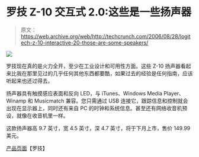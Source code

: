 # 罗技 Z-10 交互式 2.0:这些是一些扬声器

> 原文：<https://web.archive.org/web/http://techcrunch.com/2006/08/28/logitech-z-10-interactive-20-those-are-some-speakers/>

![](img/77f09aaa15904b0391bbd4f29efc0418.png)

罗技现在真的是火力全开，至少在工业设计和可用性方面。这些 Z-10 扬声器看起来比我在那里见过的几乎任何其他东西都要酷，如果过去的经验是任何指南，应该听起来也还过得去。

扬声器具有触摸感应表面和反向 LED，与 iTunes、Windows Media Player、Winamp 和 Musicmatch 兼容。您只需通过 USB 连接它，跟踪信息和控制就会出现在显示器上，同时还有来自 PC 的时钟和系统信息。甚至还有网络收音机预设，就像在收音机里一样。

这款扬声器高 9.7 英寸，宽 4.5 英寸，深 4.7 英寸，将于下月上市，售价 149.99 美元。

[产品页面](https://web.archive.org/web/20160202210859/http://www.logitech.com/advanced)【罗技】